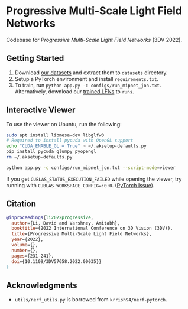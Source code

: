 # Progressive Multi-Scale Light Field Networks

Codebase for _Progressive Multi-Scale Light Field Networks_ (3DV 2022).

## Getting Started

1. Download [our datasets](https://drive.google.com/drive/folders/16rtVRySPl5mujoEaowMoU2b71btljUPz?usp=sharing) and extract them to `datasets` directory.
2. Setup a PyTorch environment and install `requirements.txt`.
3. To train, run `python app.py -c configs/run_mipnet_jon.txt`. \
   Alternatively, download our [trained LFNs](https://drive.google.com/drive/folders/16rtVRySPl5mujoEaowMoU2b71btljUPz?usp=sharing) to `runs`.


## Interactive Viewer

To use the viewer on Ubuntu, run the following:
```bash
sudo apt install libmesa-dev libglfw3
# Required to install pycuda with OpenGL support
echo "CUDA_ENABLE_GL = True" > ~/.aksetup-defaults.py
pip install pycuda glumpy pyopengl
rm ~/.aksetup-defaults.py

python app.py -c configs/run_mipnet_jon.txt --script-mode=viewer
```

If you get `CUBLAS_STATUS_EXECUTION_FAILED` while opening the viewer, try running with `CUBLAS_WORKSPACE_CONFIG=:0:0`. ([PyTorch Issue](https://github.com/pytorch/pytorch/issues/54975)).


## Citation

```bibtex
@inproceedings{li2022progressive,
  author={Li, David and Varshney, Amitabh},
  booktitle={2022 International Conference on 3D Vision (3DV)}, 
  title={Progressive Multi-Scale Light Field Networks}, 
  year={2022},
  volume={},
  number={},
  pages={231-241},
  doi={10.1109/3DV57658.2022.00035}}
}
```

## Acknowledgments

- `utils/nerf_utils.py` is borrowed from `krrish94/nerf-pytorch`.
